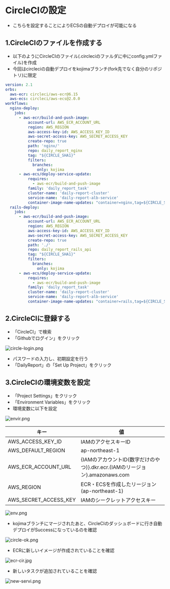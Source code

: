 # CircleCIの設定

- こちらを設定することによりECSの自動デプロイが可能になる

## 1.CircleCIのファイルを作成する

- 以下のようにCircleCIのファイル(.circleciのファルダに中にconfig.ymlファイル)を作成
- 今回はcircleciの自動デプロイをkojimaブランチ(fork先でなく自分のリポジトリ)に限定

```:.circleci/config.yml
version: 2.1
orbs:
  aws-ecr: circleci/aws-ecr@6.15
  aws-ecs: circleci/aws-ecs@2.0.0
workflows:
  nginx-deploy:
    jobs:
      - aws-ecr/build-and-push-image:
          account-url: AWS_ECR_ACCOUNT_URL
          region: AWS_REGION
          aws-access-key-id: AWS_ACCESS_KEY_ID
          aws-secret-access-key: AWS_SECRET_ACCESS_KEY
          create-repo: true
          path: 'nginx/'
          repo: daily_report_nginx
          tag: "${CIRCLE_SHA1}"
          filters:
            branches:
              only: kojima
      - aws-ecs/deploy-service-update:
          requires:
            - aws-ecr/build-and-push-image
          family: 'daily_report_task'
          cluster-name: 'daily-report-cluster'
          service-name: 'daily-report-alb-service'
          container-image-name-updates: "container=nginx,tag=${CIRCLE_SHA1}"
  rails-deploy:
    jobs:
      - aws-ecr/build-and-push-image:
          account-url: AWS_ECR_ACCOUNT_URL
          region: AWS_REGION
          aws-access-key-id: AWS_ACCESS_KEY_ID
          aws-secret-access-key: AWS_SECRET_ACCESS_KEY
          create-repo: true
          path: './'
          repo: daily_report_rails_api
          tag: "${CIRCLE_SHA1}"
          filters:
            branches:
              only: kojima
      - aws-ecs/deploy-service-update:
          requires:
            - aws-ecr/build-and-push-image
          family: 'daily_report_task'
          cluster-name: 'daily-report-cluster'
          service-name: 'daily-report-alb-service'
          container-image-name-updates: "container=rails,tag=${CIRCLE_SHA1}"
```

## 2.CircleCIに登録する

- 「CircleCI」で検索
- 「Githubでログイン」をクリック

![circle-login.png](https://qiita-image-store.s3.ap-northeast-1.amazonaws.com/0/1863296/abcb57fa-7f1b-60cd-ecad-69244c1b534f.png)

- パスワードの入力し、初期設定を行う
- 「DailyReport」の「Set Up Project」をクリック

## 3.CircleCIの環境変数を設定

- 「Project Settings」をクリック
- 「Environment Variables」をクリック
- 環境変数に以下を設定

![envir.png](https://qiita-image-store.s3.ap-northeast-1.amazonaws.com/0/1863296/64c94d9a-604c-80fb-1e70-aa6249f2abb1.png)

| キー | 値 |
| ---- | ---- |
| AWS_ACCESS_KEY_ID | IAMのアクセスキーID |
| AWS_DEFAULT_REGION | ap-northeast-1 |
| AWS_ECR_ACCOUNT_URL | {IAMのアカウントID(数字だけのやつ)}.dkr.ecr.{IAMのリージョン}.amazonaws.com |
| AWS_REGION | ECR・ECSを作成したリージョン(ap-northeast-1) |
| AWS_SECRET_ACCESS_KEY | IAMのシークレットアクセスキー |

![env.png](https://qiita-image-store.s3.ap-northeast-1.amazonaws.com/0/1863296/a277e81e-7be9-b79b-e280-102164ff8beb.png)

- kojimaブランチにマージされたあと、CircleCIのダッシュボードに行き自動デプロイがSuccessになっているのを確認

![circle-ok.png](https://qiita-image-store.s3.ap-northeast-1.amazonaws.com/0/1863296/40dd5d89-cfaf-e4dc-5d32-ccd8711a9529.png)

- ECRに新しいイメージが作成されていることを確認

![ecr-cir.jpg](https://qiita-image-store.s3.ap-northeast-1.amazonaws.com/0/1863296/d128716a-2ad7-4fff-e85e-a4c99fa6f5a3.jpeg)

- 新しいタスクが追加されていることを確認

![new-servi.png](https://qiita-image-store.s3.ap-northeast-1.amazonaws.com/0/1863296/183d059b-3278-57d5-236b-694254e28d58.png)
